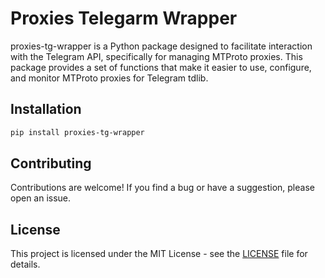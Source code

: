 # Proxies Telegarm Wrapper
proxies-tg-wrapper is a Python package designed to facilitate interaction with the Telegram API, specifically for managing MTProto proxies. This package provides a set of functions that make it easier to use, configure, and monitor MTProto proxies for Telegram tdlib.

## Installation

```bash
pip install proxies-tg-wrapper
```

## Contributing
Contributions are welcome! If you find a bug or have a suggestion, please open an issue.


## License
This project is licensed under the MIT License - see the [LICENSE](LICENSE) file for details.